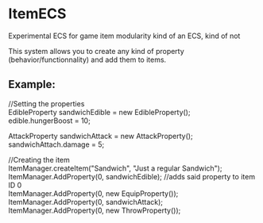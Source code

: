 # ItemECS
Experimental ECS for game item modularity
kind of an ECS, kind of not

This system allows you to create any kind of property (behavior/functionnality) and add them to items.

Example:
-------------------------------------------------------------------------------------------------------

//Setting the properties  
EdibleProperty sandwichEdible = new EdibleProperty();  
edible.hungerBoost = 10;  
  
AttackProperty sandwichAttack = new AttackProperty();  
sandwichAttach.damage = 5;  
  
//Creating the item  
ItemManager.createItem("Sandwich", "Just a regular Sandwich");  
ItemManager.AddProperty(0, sandwichEdible);  //adds said property to item ID 0  
ItemManager.AddProperty(0, new EquipProperty());  
ItemManager.AddProperty(0, sandwichAttack);  
ItemManager.AddProperty(0, new ThrowProperty());  
